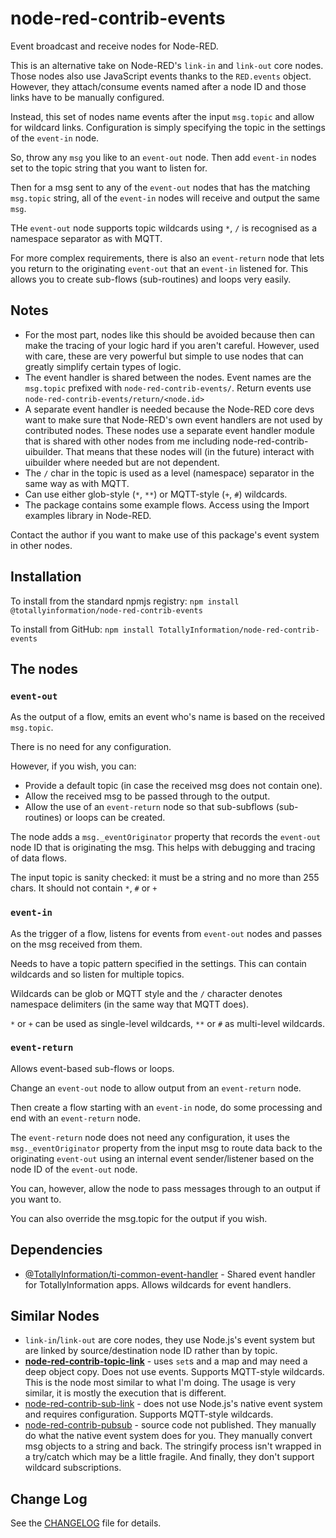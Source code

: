 # node-red-contrib-events
Event broadcast and receive nodes for Node-RED.

This is an alternative take on Node-RED's `link-in` and `link-out` core nodes. Those nodes also use JavaScript events thanks to the `RED.events` object.
However, they attach/consume events named after a node ID and those links have to be manually configured.

Instead, this set of nodes name events after the input `msg.topic` and allow for wildcard links. Configuration is simply specifying the topic in the settings of the `event-in` node.

So, throw any `msg` you like to an `event-out` node. Then add `event-in` nodes set to the topic string that you want to listen for.

Then for a msg sent to any of the `event-out` nodes that has the matching `msg.topic` string, all of the `event-in` nodes will receive and output the same `msg`.

THe `event-out` node supports topic wildcards using `*`, `/` is recognised as a namespace separator as with MQTT.

For more complex requirements, there is also an `event-return` node that lets you return to the originating `event-out` that an `event-in` listened for.
This allows you to create sub-flows (sub-routines) and loops very easily.

## Notes

* For the most part, nodes like this should be avoided because then can make the tracing of your logic hard if you aren't careful.
  However, used with care, these are very powerful but simple to use nodes that can greatly simplify certain types of logic.
* The event handler is shared between the nodes. Event names are the `msg.topic` prefixed with `node-red-contrib-events/`. Return events use `node-red-contrib-events/return/<node.id>` 
* A separate event handler is needed because the Node-RED core devs want to make sure that Node-RED's own event handlers are not used by contributed nodes.
  These nodes use a separate event handler module that is shared with other nodes from me including node-red-contrib-uibuilder.
  That means that these nodes will (in the future) interact with uibuilder where needed but are not dependent.
* The `/` char in the topic is used as a level (namespace) separator in the same way as with MQTT.
* Can use either glob-style (`*`, `**`) or MQTT-style (`+`, `#`) wildcards.
* The package contains some example flows. Access using the Import examples library in Node-RED.

Contact the author if you want to make use of this package's event system in other nodes.

## Installation

To install from the standard npmjs registry: `npm install @totallyinformation/node-red-contrib-events`

To install from GitHub: `npm install TotallyInformation/node-red-contrib-events`

## The nodes

### `event-out`

As the output of a flow, emits an event who's name is based on the received `msg.topic`.

There is no need for any configuration.

However, if you wish, you can:

* Provide a default topic (in case the received msg does not contain one).
* Allow the received msg to be passed through to the output.
* Allow the use of an `event-return` node so that sub-subflows (sub-routines) or loops can be created.

The node adds a `msg._eventOriginator` property that records the `event-out` node ID that is originating the msg. This helps with debugging and tracing of data flows.

The input topic is sanity checked: it must be a string and no more than 255 chars. It should not contain `*`, `#` or `+`


### `event-in`

As the trigger of a flow, listens for events from `event-out` nodes and passes on the msg received from them.

Needs to have a topic pattern specified in the settings. This can contain wildcards and so listen for multiple topics.

Wildcards can be glob or MQTT style and the `/` character denotes namespace delimiters (in the same way that MQTT does).

`*` or `+` can be used as single-level wildcards, `**` or `#` as multi-level wildcards.

### `event-return`

Allows event-based sub-flows or loops. 

Change an `event-out` node to allow output from an `event-return` node.

Then create a flow starting with an `event-in` node, do some processing and end with an `event-return` node.

The `event-return` node does not need any configuration, it uses the `msg._eventOriginator` property from the input msg
to route data back to the originating `event-out` using an internal event sender/listener based on the node ID of the `event-out` node.

You can, however, allow the node to pass messages through to an output if you want to.

You can also override the msg.topic for the output if you wish.

## Dependencies

* [@TotallyInformation/ti-common-event-handler](https://github.com/TotallyInformation/ti-common-event-handler) - Shared event handler for TotallyInformation apps. Allows wildcards for event handlers.

## Similar Nodes

* `link-in`/`link-out` are core nodes, they use Node.js's event system but are linked by source/destination node ID rather than by topic.
* **[node-red-contrib-topic-link](https://flows.nodered.org/node/node-red-contrib-topic-link)** - uses `set`s and a map and may need a deep object copy. Does not use events. Supports MQTT-style wildcards. This is the node most similar to what I'm doing. The usage is very similar, it is mostly the execution that is different.
* [node-red-contrib-sub-link](https://flows.nodered.org/node/node-red-contrib-sub-link) - does not use Node.js's native event system and requires configuration. Supports MQTT-style wildcards.
* [node-red-contrib-pubsub](https://flows.nodered.org/node/node-red-contrib-pubsub) - source code not published. They manually do what the native event system does for you. They manually convert msg objects to a string and back. The stringify process isn't wrapped in a try/catch which may be a little fragile. And finally, they don't support wildcard subscriptions.

## Change Log

See the [CHANGELOG](./CHANGELOG.md) file for details.